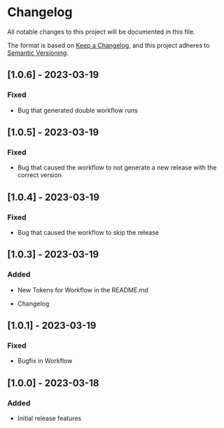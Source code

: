 # Changelog

All notable changes to this project will be documented in this file.

The format is based on [Keep a Changelog](https://keepachangelog.com/en/1.0.0/),
and this project adheres to [Semantic Versioning](https://semver.org/spec/v2.0.0.html).

## [1.0.6] - 2023-03-19

### Fixed

- Bug that generated double workflow runs

## [1.0.5] - 2023-03-19

### Fixed

- Bug that caused the workflow to not generate a new release with the correct version

## [1.0.4] - 2023-03-19

### Fixed

- Bug that caused the workflow to skip the release

## [1.0.3] - 2023-03-19

### Added

- New Tokens for Workflow in the README.md

- Changelog

## [1.0.1] - 2023-03-19

### Fixed

- Bugfix in Workflow

## [1.0.0] - 2023-03-18

### Added

- Initial release features
